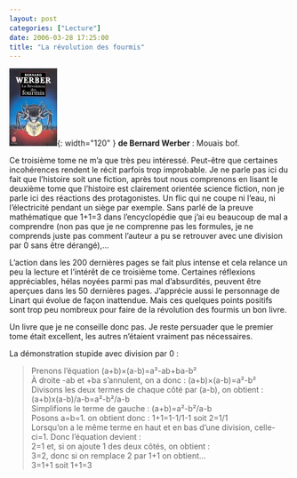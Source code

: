 ```yaml
---
layout: post
categories: ["Lecture"]
date: 2006-03-28 17:25:00
title: "La révolution des fourmis"
---
```


![couverture](/assets/images/couv_lecture/fourmis3.webp){: width="120" } **de Bernard Werber** : Mouais bof.

Ce troisième tome ne m’a que très peu intéressé. Peut-être que
certaines incohérences rendent le récit parfois trop improbable. Je ne
parle pas ici du fait que l’histoire soit une fiction, après tout nous
comprenons en lisant le deuxième tome que l’histoire est clairement
orientée science fiction, non je parle ici des réactions des
protagonistes. Un flic qui ne coupe ni l’eau, ni l’électricité pendant
un siège par exemple. Sans parlé de la preuve mathématique que 1+1=3
dans l’encyclopédie que j’ai eu beaucoup de mal a comprendre (non pas
que je ne comprenne pas les formules, je ne comprends juste pas comment
l’auteur a pu se retrouver avec une division par 0 sans être
dérangé),…

L’action dans les 200 dernières pages se fait plus intense et cela
relance un peu la lecture et l’intérêt de ce troisième tome. Certaines
réflexions appréciables, hélas noyées parmi pas mal d’absurdités,
peuvent être aperçues dans les 50 dernières pages. J’apprécie aussi le
personnage de Linart qui évolue de façon inattendue. Mais ces quelques
points positifs sont trop peu nombreux pour faire de la révolution des
fourmis un bon livre.

Un livre que je ne conseille donc pas. Je reste persuader que le premier
tome était excellent, les autres n’étaient vraiment pas nécessaires.

La démonstration stupide avec division par 0 :

> Prenons l’équation (a+b)×(a-b)=a²-ab+ba-b²\
> À droite -ab et +ba s’annulent, on a donc : (a+b)×(a-b)=a²-b²\
> Divisons les deux termes de chaque côté par (a-b), on obtient :
> (a+b)x(a-b)/a-b=a²-b²/a-b\
> Simplifions le terme de gauche : (a+b)=a²-b²/a-b\
> Posons a=b=1. on obtient donc : 1+1=1-1/1-1 soit 2=1/1\
> Lorsqu’on a le même terme en haut et en bas d’une division,
> celle-ci=1. Donc l’équation devient :\
> 2=1 et, si on ajoute 1 des deux côtés, on obtient :\
> 3=2, donc si on remplace 2 par 1+1 on obtient…\
> 3=1+1 soit 1+1=3


